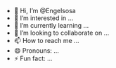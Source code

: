 - 👋 Hi, I’m @Engelsosa
- 👀 I’m interested in ...
- 🌱 I’m currently learning ...
- 💞️ I’m looking to collaborate on ...
- 📫 How to reach me ...
- 😄 Pronouns: ...
- ⚡ Fun fact: ...

<!---
Engelsosa/Engelsosa is a ✨ special ✨ repository because its `README.md` (this file) appears on your GitHub profile.
You can click the Preview link to take a look at your changes.
--->

